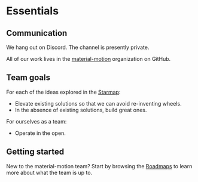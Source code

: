 # Essentials

## Communication

We hang out on Discord. The channel is presently private.

All of our work lives in the [material-motion](https://github.com/material-motion) organization on GitHub.

## Team goals

For each of the ideas explored in the [Starmap](https://material-motion.gitbooks.io/material-motion-starmap/content/):

- Elevate existing solutions so that we can avoid re-inventing wheels.
- In the absence of existing solutions, build great ones.

For ourselves as a team:

- Operate in the open.

## Getting started

New to the material-motion team? Start by browsing the [Roadmaps](roadmaps/) to learn more about what the team is up to.
